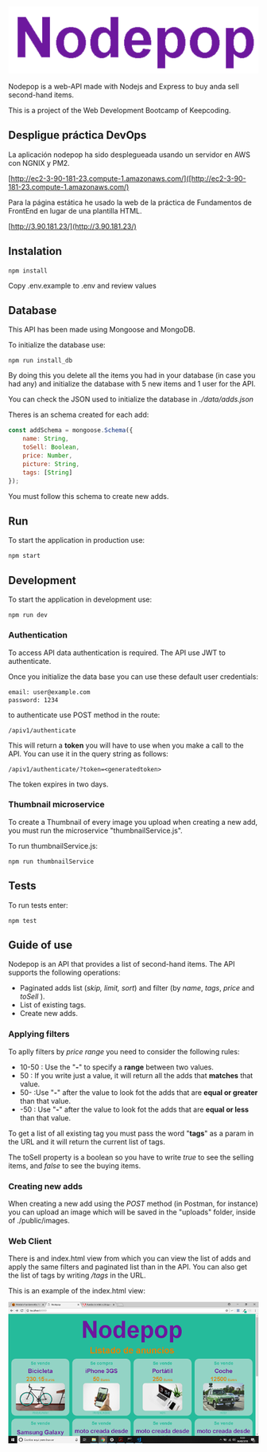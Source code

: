 <p align=center><img src="data/nodepop.png"></p>


Nodepop is a web-API made with Nodejs and Express to buy anda sell second-hand items.

This is a project of the Web Development Bootcamp of Keepcoding.

## Despligue práctica DevOps

La aplicación nodepop ha sido desplegueada usando un servidor en AWS con NGNIX y PM2.

[http://ec2-3-90-181-23.compute-1.amazonaws.com/]([http://ec2-3-90-181-23.compute-1.amazonaws.com/)

Para la página estática he usado la web de la práctica de Fundamentos de FrontEnd en lugar de una plantilla HTML.

[http://3.90.181.23/](http://3.90.181.23/)


## Instalation

```shell
npm install
```
Copy .env.example to .env and review values

## Database

This API has been made using Mongoose and MongoDB.

To initialize the database use:
```shell
npm run install_db
```

By doing this you delete all the items you had in your database (in case you had any) and initialize the database with 5 new items and 1 user for the API.

You can check the JSON used to initialize the database in *./data/adds.json*

Theres is an schema created for each add:
```js
const addSchema = mongoose.Schema({
    name: String,
    toSell: Boolean,
    price: Number,
    picture: String,
    tags: [String] 
});
```
You must follow this schema to create new adds.

## Run

To start the application in production use:

```shell
npm start
```

## Development

To start the application in development use:

```shell
npm run dev
```
### **Authentication**

To access API data authentication is required. The API use JWT to authenticate.

 Once you initialize the data base  you can use these default user credentials:

 ```
 email: user@example.com
 password: 1234
 ```

 to authenticate use POST method in the route:

 ```
 /apiv1/authenticate
 ```

This will return a **token** you will have to use when you make a call to the API. You can use it in the query string as follows:
```
/apiv1/authenticate/?token=<generatedtoken>
```
The token expires in two days.

### **Thumbnail microservice**

To create a Thumbnail of every image you upload when creating a new add, you must run the microservice "thumbnailService.js".

To run thumbnailService.js:
```
npm run thumbnailService
```
## Tests

To run tests enter:
```
npm test
```

## Guide of use
Nodepop is an API that provides a list of second-hand items. The API supports the following operations:

- Paginated adds list (*skip, limit, sort*) and filter (by *name*, *tags*, *price* and *toSell* ).
- List of existing tags.
- Create new adds.


### **Applying filters**

To aplly filters by *price range* you need to consider the following rules:
- 10-50 :  Use the "**-**" to specify a **range** between two values.
- 50 : If you write just a value, it will return all the adds that **matches** that value.
- 50- :Use "**-**" after the value to look fot the adds that are **equal or greater** than that value.
- -50 : Use "**-**" after the value to look fot the adds that are **equal or less** than that value.

To get a list of all existing tag you must pass the word "**tags**" as a param in the URL and it will return the current list of tags.

The toSell property is a boolean so you have to write *true* to see the selling items, and *false* to see the buying items.


### **Creating new adds**

When creating a new add using the *POST* method (in Postman, for instance) you can upload an image which will be saved in the "uploads" folder, inside of ./public/images.


### **Web Client**

There is and index.html view from which you can view the list of adds and apply the same filters and paginated list than in the API. You can also get the list of tags by writing  */tags* in the URL.

This is an example of the index.html view:

<p align=center><img src="data/Foto-readme.png"></p>
   


